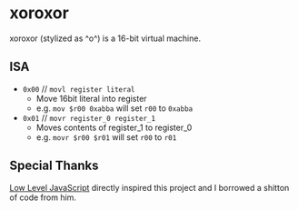 # xoroxor
xoroxor (stylized as ^o^) is a 16-bit virtual machine.

## ISA
- `0x00` // `movl register literal`
  - Move 16bit literal into register
  - e.g. `mov $r00 0xabba` will set `r00` to `0xabba`
- `0x01` // `movr register_0 register_1`
  - Moves contents of register_1 to register_0
  - e.g. `movr $r00 $r01` will set `r00` to `r01`

## Special Thanks
[Low Level JavaScript](https://www.youtube.com/c/LowLevelJavaScript) directly inspired this project and I borrowed a shitton of code from him.
